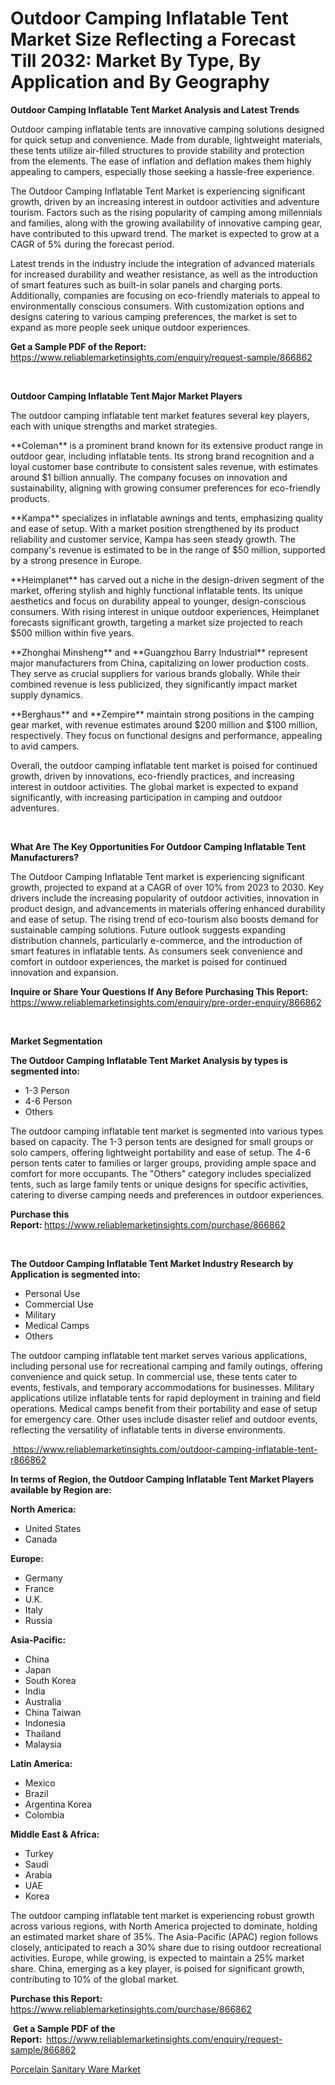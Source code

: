 <p><h1>Outdoor Camping Inflatable Tent Market Size Reflecting a Forecast Till 2032: Market By Type, By Application and By Geography</h1></p><p><strong>Outdoor Camping Inflatable Tent Market Analysis and Latest Trends</strong></p>
<p><p>Outdoor camping inflatable tents are innovative camping solutions designed for quick setup and convenience. Made from durable, lightweight materials, these tents utilize air-filled structures to provide stability and protection from the elements. The ease of inflation and deflation makes them highly appealing to campers, especially those seeking a hassle-free experience.</p><p>The Outdoor Camping Inflatable Tent Market is experiencing significant growth, driven by an increasing interest in outdoor activities and adventure tourism. Factors such as the rising popularity of camping among millennials and families, along with the growing availability of innovative camping gear, have contributed to this upward trend. The market is expected to grow at a CAGR of 5% during the forecast period. </p><p>Latest trends in the industry include the integration of advanced materials for increased durability and weather resistance, as well as the introduction of smart features such as built-in solar panels and charging ports. Additionally, companies are focusing on eco-friendly materials to appeal to environmentally conscious consumers. With customization options and designs catering to various camping preferences, the market is set to expand as more people seek unique outdoor experiences.</p></p>
<p><strong>Get a Sample PDF of the Report:&nbsp;</strong> <a href="https://www.reliablemarketinsights.com/enquiry/request-sample/866862?utm_campaign=2013&utm_medium=2&utm_source=Github&utm_content=ia&utm_term=07022025&utm_id=outdoor-camping-inflatable-tent">https://www.reliablemarketinsights.com/enquiry/request-sample/866862</a></p>
<p>&nbsp;</p>
<p><strong>Outdoor Camping Inflatable Tent Major Market Players</strong></p>
<p><p>The outdoor camping inflatable tent market features several key players, each with unique strengths and market strategies. </p><p>**Coleman** is a prominent brand known for its extensive product range in outdoor gear, including inflatable tents. Its strong brand recognition and a loyal customer base contribute to consistent sales revenue, with estimates around $1 billion annually. The company focuses on innovation and sustainability, aligning with growing consumer preferences for eco-friendly products.</p><p>**Kampa** specializes in inflatable awnings and tents, emphasizing quality and ease of setup. With a market position strengthened by its product reliability and customer service, Kampa has seen steady growth. The company's revenue is estimated to be in the range of $50 million, supported by a strong presence in Europe.</p><p>**Heimplanet** has carved out a niche in the design-driven segment of the market, offering stylish and highly functional inflatable tents. Its unique aesthetics and focus on durability appeal to younger, design-conscious consumers. With rising interest in unique outdoor experiences, Heimplanet forecasts significant growth, targeting a market size projected to reach $500 million within five years.</p><p>**Zhonghai Minsheng** and **Guangzhou Barry Industrial** represent major manufacturers from China, capitalizing on lower production costs. They serve as crucial suppliers for various brands globally. While their combined revenue is less publicized, they significantly impact market supply dynamics.</p><p>**Berghaus** and **Zempire** maintain strong positions in the camping gear market, with revenue estimates around $200 million and $100 million, respectively. They focus on functional designs and performance, appealing to avid campers.</p><p>Overall, the outdoor camping inflatable tent market is poised for continued growth, driven by innovations, eco-friendly practices, and increasing interest in outdoor activities. The global market is expected to expand significantly, with increasing participation in camping and outdoor adventures.</p></p>
<p>&nbsp;</p>
<p><strong>What Are The Key Opportunities For Outdoor Camping Inflatable Tent Manufacturers?</strong></p>
<p><p>The Outdoor Camping Inflatable Tent market is experiencing significant growth, projected to expand at a CAGR of over 10% from 2023 to 2030. Key drivers include the increasing popularity of outdoor activities, innovation in product design, and advancements in materials offering enhanced durability and ease of setup. The rising trend of eco-tourism also boosts demand for sustainable camping solutions. Future outlook suggests expanding distribution channels, particularly e-commerce, and the introduction of smart features in inflatable tents. As consumers seek convenience and comfort in outdoor experiences, the market is poised for continued innovation and expansion.</p></p>
<p><strong>Inquire or Share Your Questions If Any Before Purchasing This Report:</strong> <a href="https://www.reliablemarketinsights.com/enquiry/pre-order-enquiry/866862?utm_campaign=2013&utm_medium=2&utm_source=Github&utm_content=ia&utm_term=07022025&utm_id=outdoor-camping-inflatable-tent">https://www.reliablemarketinsights.com/enquiry/pre-order-enquiry/866862</a></p>
<p>&nbsp;</p>
<p><strong>Market Segmentation</strong></p>
<p><strong>The Outdoor Camping Inflatable Tent Market Analysis by types is segmented into:</strong></p>
<p><ul><li>1-3 Person</li><li>4-6 Person</li><li>Others</li></ul></p>
<p><p>The outdoor camping inflatable tent market is segmented into various types based on capacity. The 1-3 person tents are designed for small groups or solo campers, offering lightweight portability and ease of setup. The 4-6 person tents cater to families or larger groups, providing ample space and comfort for more occupants. The "Others" category includes specialized tents, such as large family tents or unique designs for specific activities, catering to diverse camping needs and preferences in outdoor experiences.</p></p>
<p><strong>Purchase this Report:&nbsp;</strong><a href="https://www.reliablemarketinsights.com/purchase/866862?utm_campaign=2013&utm_medium=2&utm_source=Github&utm_content=ia&utm_term=07022025&utm_id=outdoor-camping-inflatable-tent">https://www.reliablemarketinsights.com/purchase/866862</a></p>
<p>&nbsp;</p>
<p><strong>The Outdoor Camping Inflatable Tent Market Industry Research by Application is segmented into:</strong></p>
<p><ul><li>Personal Use</li><li>Commercial Use</li><li>Military</li><li>Medical Camps</li><li>Others</li></ul></p>
<p><p>The outdoor camping inflatable tent market serves various applications, including personal use for recreational camping and family outings, offering convenience and quick setup. In commercial use, these tents cater to events, festivals, and temporary accommodations for businesses. Military applications utilize inflatable tents for rapid deployment in training and field operations. Medical camps benefit from their portability and ease of setup for emergency care. Other uses include disaster relief and outdoor events, reflecting the versatility of inflatable tents in diverse environments.</p></p>
<p><a href="https://www.reliablemarketinsights.com/outdoor-camping-inflatable-tent-r866862?utm_campaign=2013&utm_medium=2&utm_source=Github&utm_content=ia&utm_term=07022025&utm_id=outdoor-camping-inflatable-tent">&nbsp;https://www.reliablemarketinsights.com/outdoor-camping-inflatable-tent-r866862</a></p>
<p><strong>In terms of Region, the Outdoor Camping Inflatable Tent Market Players available by Region are:</strong></p>
<p>
    <p> <strong> North America: </strong>
        <ul>
            <li>United States</li>
            <li>Canada</li>
        </ul>
        </p> 
    <p> <strong> Europe: </strong>
        <ul>
            <li>Germany</li>
            <li>France</li>
            <li>U.K.</li>
            <li>Italy</li>
            <li>Russia</li>
        </ul>
        </p> 
    <p> <strong> Asia-Pacific: </strong>
        <ul>
            <li>China</li>
            <li>Japan</li>
            <li>South Korea</li>
            <li>India</li>
            <li>Australia</li>
            <li>China Taiwan</li>
            <li>Indonesia</li>
            <li>Thailand</li>
            <li>Malaysia</li>
        </ul>
        </p> 
    <p> <strong> Latin America: </strong>
        <ul>
            <li>Mexico</li>
            <li>Brazil</li>
            <li>Argentina Korea</li>
            <li>Colombia</li>
        </ul>
        </p> 
    <p> <strong> Middle East & Africa: </strong>
        <ul>
            <li>Turkey</li>
            <li>Saudi</li>
            <li>Arabia</li>
            <li>UAE</li>
            <li>Korea</li>
        </ul>
    </p>
    </p>
<p><p>The outdoor camping inflatable tent market is experiencing robust growth across various regions, with North America projected to dominate, holding an estimated market share of 35%. The Asia-Pacific (APAC) region follows closely, anticipated to reach a 30% share due to rising outdoor recreational activities. Europe, while growing, is expected to maintain a 25% market share. China, emerging as a key player, is poised for significant growth, contributing to 10% of the global market.</p></p>
<p><strong>Purchase this Report: </strong><a href="https://www.reliablemarketinsights.com/purchase/866862?utm_campaign=2013&utm_medium=2&utm_source=Github&utm_content=ia&utm_term=07022025&utm_id=outdoor-camping-inflatable-tent">https://www.reliablemarketinsights.com/purchase/866862</a></p>
<p>&nbsp;<strong>Get a Sample PDF of the Report:&nbsp;&nbsp;</strong><a href="https://www.reliablemarketinsights.com/enquiry/request-sample/866862?utm_campaign=2013&utm_medium=2&utm_source=Github&utm_content=ia&utm_term=07022025&utm_id=outdoor-camping-inflatable-tent">https://www.reliablemarketinsights.com/enquiry/request-sample/866862</a></p>
<p><strong></strong></p>
<p><p><a href="https://github.com/MarciaRunte/Market-Research-Report-List-1/blob/main/porcelain-sanitary-ware-market.md?utm_campaign=2013&utm_medium=2&utm_source=Github&utm_content=ia&utm_term=07022025&utm_id=outdoor-camping-inflatable-tent">Porcelain Sanitary Ware Market</a></p></p>